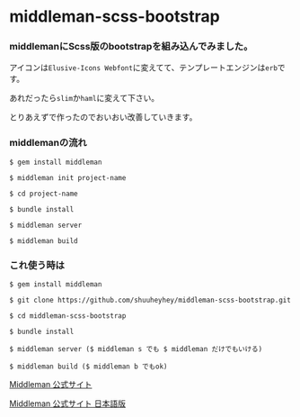 middleman-scss-bootstrap
========================

### middlemanにScss版のbootstrapを組み込んでみました。
アイコンは`Elusive-Icons Webfont`に変えてて、テンプレートエンジンは`erb`です。

あれだったら`slim`か`haml`に変えて下さい。

とりあえずで作ったのでおいおい改善していきます。

### middlemanの流れ

	$ gem install middleman
	
	$ middleman init project-name
	
	$ cd project-name
	
	$ bundle install
	
	$ middleman server 

	$ middleman build

### これ使う時は
	
	$ gem install middleman
	
	$ git clone https://github.com/shuuheyhey/middleman-scss-bootstrap.git
	
	$ cd middleman-scss-bootstrap
	
	$ bundle install
	
	$ middleman server ($ middleman s でも $ middleman だけでもいける)

	$ middleman build ($ middleman b でもok)

	

[Middleman 公式サイト](http://middlemanapp.com/)

[Middleman 公式サイト 日本語版](http://middleman-guides.e2esound.com/)